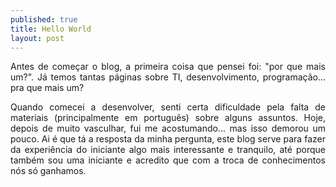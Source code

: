 ```yaml
---
published: true
title: Hello World
layout: post
---
```



<p style="text-align:justify">Antes de começar o blog, a primeira coisa que pensei foi: "por que mais um?". Já temos tantas páginas sobre TI, desenvolvimento, programação... pra que mais um? </p>
<p style="text-align:justify">Quando comecei a desenvolver, senti certa dificuldade pela falta de materiais (principalmente em português) sobre alguns assuntos. Hoje, depois de muito vasculhar, fui me acostumando... mas isso demorou um pouco. Ai é que tá a resposta da minha pergunta, este blog serve para fazer da experiência do iniciante algo mais interessante e tranquilo, até porque também sou uma iniciante e acredito que com a troca de conhecimentos nós só ganhamos. </p>
